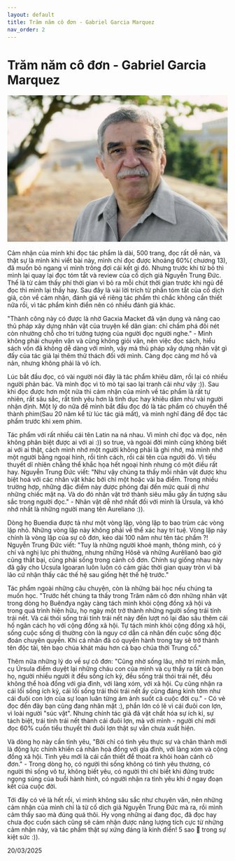 ```yaml
---
layout: default
title: Trăm năm cô đơn - Gabriel Garcia Marquez
nav_order: 2
---
```

# Trăm năm cô đơn - Gabriel Garcia Marquez

<center>
<img src="/assets/images/Gabriel.png" 
alt="Gabriel Garcia Marquez" />
</center>

Cảm nhận của mình khi đọc tác phẩm là dài, 500 trang, đọc rất dễ nản, và thật sự là mình khi viết bài này, mình chỉ đọc được khoảng 60%( chương 13), đã muốn bỏ ngang vì mình trông đợi cái kết gì đó. Nhưng trước khi từ bỏ thì mình lại quay lại đọc tóm tắt và review của cố dịch giả Nguyễn Trung Đức. Thế là từ cảm thấy phí thời gian vì bỏ ra mỗi chút thời gian trước khi ngủ để đọc thì mình lại thấy hay. Sau đây là vài lời trích từ phần tóm tắt của cố dịch giả, còn về cảm nhận, đánh giá về riêng tác phẩm thì chắc không cần thiết nữa rồi, vì tác phẩm kinh điển nên có nhiều đánh giá khác. 


"Thành công này có được là nhờ Gacxia Macket đã vận dụng và nâng cao thủ pháp xây dựng nhân vật của truyện kể dân gian: chỉ chấm phá đôi nét còn nhường chỗ cho trí tưởng tượng của người đọc người nghe." - Mình không phải chuyên văn và cũng không giỏi văn, nên việc đọc sách, hiểu sách vốn đã không dễ dàng với mình, vậy mà thủ pháp xây dựng nhân vật gì đấy của tác giả lại thêm thử thách đối với mình. Càng đọc càng mơ hồ và nản, nhưng không phải là vô ích.

Lúc bắt đầu đọc, có vài người nói đây là tác phẩm khiêu dâm, rồi lại có nhiều người phản bác. Và mình đọc vì tò mò tại sao lại tranh cãi như vậy :)). Sau khi đọc được hơn một nửa thì cảm nhận của mình về tác phẩm là rất tự nhiên, rất sâu sắc, rất tình yêu hơn là tình dục hay khiêu dâm như vài người nhận định. Một lý do nữa để mình bắt đầu đọc đó là tác phẩm có chuyển thể thành phim(Sau 20 năm kể từ lúc tác giả mất), và mình nghĩ đáng để đọc tác phẩm trước khi xem phim. 

Tác phẩm với rất nhiều cái tên Latin na ná nhau. Vì mình chỉ đọc và đọc, nên không phân biệt được ai với ai :)) so true, và ngoài đời mình cũng không biết ai với ai thật, cách mình nhớ một người không phải là ghi nhớ, mà mình nhớ một người bằng ngoại hình, rồi tính cách, rồi cái tên của người đó. Vì tiểu thuyết dĩ nhiên chẳng thể khắc họa hết ngoại hình nhưng có một điều rất hay. Nguyễn Trung Đức viết: "Như vậy chúng ta thấy mỗi nhân vật được khu biệt hoá với các nhân vật khác bởi chỉ một hoặc vài ba điểm. Trong nhiều trường hợp, những đặc điểm này được phóng đại đến mức quái dị như những chiếc mặt nạ. Và do đó nhân vật trở thành siêu mẫu gây ấn tượng sâu sắc trong người đọc." - Nhân vật dễ nhớ nhất đối với mình là Úrsula, và khó nhớ nhất là những người mang tên Aureliano :)).

Dòng họ Buendia được tả như một vòng lặp, vòng lặp to bao trùm các vòng lặp nhỏ. Những vòng lặp này không phải về thể xác hay trí tuệ. Vòng lặp này chính là vòng lặp của sự cô đơn, kéo dài 100 năm như tên tác phẩm ?! Nguyễn Trung Đức viết: "Tuy là những người khoẻ mạnh, thông minh, có ý chí và nghị lực phi thường, nhưng những Hôsê và những Aurêlianô bao giờ cũng thất bại, cũng phải sống trong cảnh cô đơn. Chính sự giống nhau này đã gây cho Ucsula Igoaran luôn luôn có cảm giác thời gian quay tròn vì bà lão cứ nhận thấy các thế hệ sau giống hệt thế hệ trước."

Tác phẩm ngoài những câu chuyện, còn là những bài học nếu chúng ta muốn học. "Trước hết chúng ta thấy trong Trăm năm cô đơn những nhân vật trong dòng họ Buênđya ngày càng tách mình khỏi cộng đồng xã hội và trong quá trình hiện hữu, họ ngày một trở thành những người sống trái tính trái nết. Và cái thói sống trái tính trái nết này đến lượt nó lại đào sâu thêm cái hố ngăn cách họ với cộng đồng xã hội. Tự tách mình khỏi cộng đồng xã hội, sống cuộc sống dị thường còn là nguy cơ dẫn cá nhân đến cuộc sống độc đoán chuyên quyền. Khi cá nhân đã có quyền hành trong tay sẽ trở thành tên độc tài, tên bạo chúa khát máu hơn cả bạo chúa thời Trung cổ."

Thêm nữa những lý do về sự cô đơn: "Cũng nhờ sống lâu, nhờ trí minh mẫn, cụ Úrsula điểm duyệt lại những cháu con của mình và cụ thấy ra tất cả bọn họ, người nhiều người ít đều sống ích kỷ, đều sống trái thói trái nết, đều không thể hoà đồng với gia đình, với làng xóm, với xã hội. Cụ cũng nhận ra cái lối sống ích kỷ, cái lối sống trái thói trái nết ấy cũng đáng kinh tởm như cái đuôi con lợn của sự loạn luân từng ám ảnh suốt cả cuộc đời cụ." - Có vẻ đọc đến đây bạn cũng đang nhăn mặt :), phần lớn có lẽ vì cái đuôi con lợn, vì loài người "súc vật". Nhưng chính tác giả đã vật chất hóa sự ích kỉ, sự tách biệt, trái tính trái nết thành cái đuôi lợn, mà với mình - người chỉ mới đọc 60% cuốn tiểu thuyết thì đuôi lợn thật sự vẫn chưa xuất hiện. 

Và dòng họ này cần tình yêu, "Bởi chỉ có tình yêu thực sự và chân thành mới là động lực chính khiến cá nhân hoà đồng với gia đình, với làng xóm và cộng đồng xã hội. Tình yêu mới là cái cần thiết để thoát ra khỏi hoàn cảnh cô đơn." - Trong dòng họ, có người thì sống không có tình yêu thương, có người thì sống vô tư, không biết yêu, có người thì chỉ biết khi đứng trước ngọng súng của buổi hành hình, có người nhận ra tình yêu khi ở ngay đoạn kết của cuộc đời. 

Tới đây có vẻ là hết rồi, vì mình không sâu sắc như chuyên văn, nên những cảm nhận của mình chỉ là từ cố dịch giả Nguyễn Trung Đức mà ra, rồi mình cảm thấy sao mà đúng quá thôi. Hy vọng những ai đang đọc, đã đọc hay chưa đọc cuốn sách cũng sẽ cảm nhận được năng lượng tích cực từ những cảm nhận này, và tác phẩm thật sự xứng đáng là kinh điển! 5 sao 🌟 trong sự kiệt sức :)).

20/03/2025 